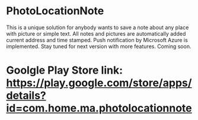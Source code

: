 # PhotoLocationNote
This is a unique solution for anybody wants to save a note about any place with picture or simple text. All notes and pictures are automatically added current address and time stamped. 
Push notification by Microsoft Azure is implemented. Stay tuned for next version with more features. Coming soon.

# Goolgle Play Store link: https://play.google.com/store/apps/details?id=com.home.ma.photolocationnote
